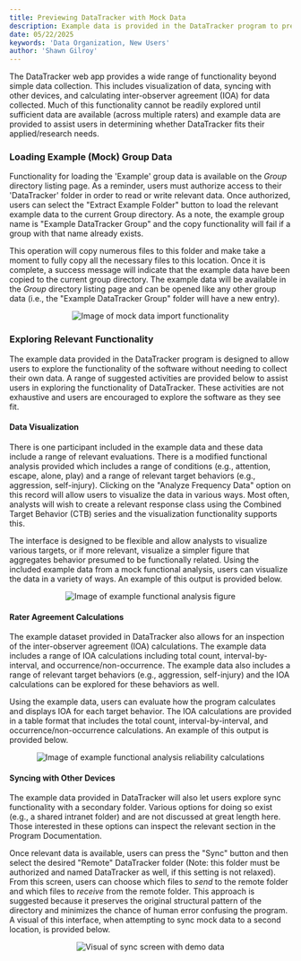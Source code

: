 ```yaml
---
title: Previewing DataTracker with Mock Data
description: Example data is provided in the DataTracker program to preview the visualization functionality, sync behavior, and calculations of inter-observer agreement (IOA). This guide provides an overview of this material and how it can be used to support evaluations of the software for various purposes.
date: 05/22/2025
keywords: 'Data Organization, New Users'
author: 'Shawn Gilroy'
---
```


The DataTracker web app provides a wide range of functionality beyond simple data collection. This includes visualization of data, syncing with other devices, and calculating inter-observer agreement (IOA) for data collected. Much of this functionality cannot be readily explored until sufficient data are available (across multiple raters) and example data are provided to assist users in determining whether DataTracker fits their applied/research needs.

### Loading Example (Mock) Group Data

Functionality for loading the 'Example' group data is available on the _Group_ directory listing page. As a reminder, users must authorize access to their 'DataTracker' folder in order to read or write relevant data. Once authorized, users can select the "Extract Example Folder" button to load the relevant example data to the current Group directory. As a note, the example group name is "Example DataTracker Group" and the copy functionality will fail if a group with that name already exists.

This operation will copy numerous files to this folder and make take a moment to fully copy all the necessary files to this location. Once it is complete, a success message will indicate that the example data have been copied to the current group directory. The example data will be available in the _Group_ directory listing page and can be opened like any other group data (i.e., the "Example DataTracker Group" folder will have a new entry).

<div align="center" width="100%">
    <img src="docs/extract_demo_data.png" alt="Image of mock data import functionality"/>
</div>

### Exploring Relevant Functionality

The example data provided in the DataTracker program is designed to allow users to explore the functionality of the software without needing to collect their own data. A range of suggested activities are provided below to assist users in exploring the functionality of DataTracker. These activities are not exhaustive and users are encouraged to explore the software as they see fit.

#### Data Visualization

There is one participant included in the example data and these data include a range of relevant evaluations. There is a modified functional analysis provided which includes a range of conditions (e.g., attention, escape, alone, play) and a range of relevant target behaviors (e.g., aggression, self-injury). Clicking on the "Analyze Frequency Data" option on this record will allow users to visualize the data in various ways. Most often, analysts will wish to create a relevant response class using the Combined Target Behavior (CTB) series and the visualization functionality supports this.

The interface is designed to be flexible and allow analysts to visualize various targets, or if more relevant, visualize a simpler figure that aggregates behavior presumed to be functionally related. Using the included example data from a mock functional analysis, users can visualize the data in a variety of ways. An example of this output is provided below.

<div align="center" width="100%">
    <img src="docs/demo_fa_ctb.png" alt="Image of example functional analysis figure"/>
</div>

#### Rater Agreement Calculations

The example dataset provided in DataTracker also allows for an inspection of the inter-observer agreement (IOA) calculations. The example data includes a range of IOA calculations including total count, interval-by-interval, and occurrence/non-occurrence. The example data also includes a range of relevant target behaviors (e.g., aggression, self-injury) and the IOA calculations can be explored for these behaviors as well.

Using the example data, users can evaluate how the program calculates and displays IOA for each target behavior. The IOA calculations are provided in a table format that includes the total count, interval-by-interval, and occurrence/non-occurrence calculations. An example of this output is provided below.

<div align="center" width="100%">
    <img src="docs/demo_fa_reli.png" alt="Image of example functional analysis reliability calculations"/>
</div>

#### Syncing with Other Devices

The example data provided in DataTracker will also let users explore sync functionality with a secondary folder. Various options for doing so exist (e.g., a shared intranet folder) and are not discussed at great length here. Those interested in these options can inspect the relevant section in the Program Documentation.

Once relevant data is available, users can press the "Sync" button and then select the desired "Remote" DataTracker folder (Note: this folder must be authorized and named DataTracker as well, if this setting is not relaxed). From this screen, users can choose which files to _send_ to the remote folder and which files to _receive_ from the remote folder. This approach is suggested because it preserves the original structural pattern of the directory and minimizes the chance of human error confusing the program. A visual of this interface, when attempting to sync mock data to a second location, is provided below.

<div align="center" width="100%">
    <img src="docs/demo_sync_data.png" alt="Visual of sync screen with demo data"/>
</div>
